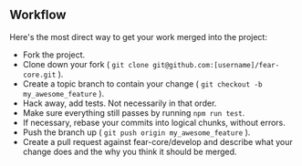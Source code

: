 Workflow
--------

Here's the most direct way to get your work merged into the project:

* Fork the project.
* Clone down your fork ( `git clone git@github.com:[username]/fear-core.git` ).
* Create a topic branch to contain your change ( `git checkout -b my_awesome_feature` ).
* Hack away, add tests. Not necessarily in that order.
* Make sure everything still passes by running `npm run test`.
* If necessary, rebase your commits into logical chunks, without errors.
* Push the branch up ( `git push origin my_awesome_feature` ).
* Create a pull request against fear-core/develop and describe what your change
  does and the why you think it should be merged.